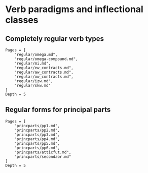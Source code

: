 # Verb paradigms and inflectional classes


## Completely regular verb types

```@contents
Pages = [
    "regular/omega.md",
    "regular/omega-compound.md",
    "regular/mi.md",
    "regular/ew_contracts.md",
    "regular/aw_contracts.md",
    "regular/ow_contracts.md",
    "regular/izw.md",
    "regular/skw.md"
]
Depth = 5
```

## Regular forms for principal parts

```@contents
Pages = [
    "princparts/pp1.md",
    "princparts/pp2.md",
    "princparts/pp3.md",
    "princparts/pp4.md",
    "princparts/pp5.md",
    "princparts/pp6.md",
    "princparts/atticfut.md",
    "princparts/secondaor.md"    
]
Depth = 5
```